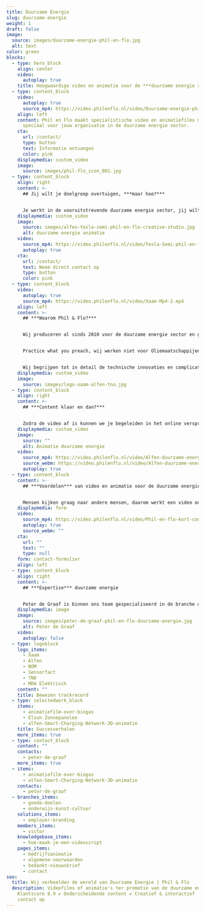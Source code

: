 ```yaml
---
title: Duurzame Energie
slug: duurzame-energie
weight: 1
draft: false
image:
  source: images/duurzame-energie-phil-en-flo.jpg
  alt: text
color: green
blocks:
  - type: hero_block
    align: center
    video:
      autoplay: true
    title: Hoogwaardige video en animatie voor de ***duurzame energie sector***
  - type: content_block
    video:
      autoplay: true
      source_mp4: https://video.philenflo.nl/video/Duurzame-energie-phil-en-flo2.mp4
    align: left
    content: Phil en Flo maakt specialistische video en animatiefilms met impact,
      speciaal voor jouw organisatie in de duurzame energie sector.
    cta:
      url: /contact/
      type: button
      text: Informatie ontvangen
      color: pink
    displaymedia: custom_video
    image:
      source: images/phil-flo_icon_001.jpg
  - type: content_block
    align: right
    content: >-
      ## Jij wilt je doelgroep overtuigen, ***maar hoe?***


      Je werkt in de vooruitstrevende duurzame energie sector, jij wilt je doelgroep informeren over je innovaties. Dan zoek je een content partner die oplossingen biedt. Jouw uitdaging zetten wij om in impactvolle en creatieve [animatiefilms](https://www.philenflo.nl/oplossingen/animatie-laten-maken/) en [video](https://www.philenflo.nl/oplossingen/video-laten-maken/), die jou helpen je doelgroep te overtuigen. Zonder dat dit jou heel veel tijd kost, onze specialisten weten namelijk heel veel van jouw sector. Kan jij lekker door met je werk, terwijl wij jouw [marketing](https://www.philenflo.nl/oplossingen/videomarketing/) een boost geven.
    displaymedia: custom_video
    image:
      source: images/alfen-tesla-semi-phil-en-flo-creative-studio.jpg
      alt: duurzame energie animatie
    video:
      source_mp4: https://video.philenflo.nl/video/Tesla-Semi-phil-en-flo.mp4
      autoplay: true
    cta:
      url: /contact/
      text: Neem direct contact op
      type: button
      color: pink
  - type: content_block
    video:
      autoplay: true
      source_mp4: https://video.philenflo.nl/video/Xaam-Mp4-2.mp4
    align: left
    content: >-
      ## ***Waarom Phil & Flo?***


      Wij produceren al sinds 2010 voor de duurzame energie sector en geloven in jouw sector.


      Practice what you preach, wij werken niet voor Oliemaatschappijen.


      Wij begrijpen tot in detail de technische innovaties en complicaties in de energietransitie.
    displaymedia: custom_video
    image:
      source: images/logo-xaam-alfen-tno.jpg
  - type: content_block
    align: right
    content: >-
      ## ***Content klaar en dan?***


      Zodra de video af is kunnen we je begeleiden in het online verspreiden ervan. Zo weet je zeker dat de boodschap van de film ook bij de juiste doelgroep terecht komt. Dit kan op LinkedIn, Instagram, [YouTube](https://www.philenflo.nl/you-tube-marketing/) Twitter en nog veel meer kanalen. Voor grote campagnes helpen onze specialisten je bij het testen van meerdere film varianten. Bel ons direct voor vrijblijvend concreet advies op 085 -273 8331.
    displaymedia: custom_video
    image:
      source: ""
      alt: Animatie duurzame energie
    video:
      source_mp4: https://video.philenflo.nl/video/Alfen-duurzame-energie.mp4
      source_webm: https://video.philenflo.nl/video/Alfen-duurzame-energie.webm
      autoplay: true
  - type: content_block
    content: >-
      ## ***Voordelen*** van video en animatie voor de duurzame energie sector


      Mensen kijken graag naar andere mensen, daarom werkt een video ook sterker dan een stuk tekst alleen. Voor de duurzame energie branche ontwikkelen we graag video's die aanspreken bij de doelgroep. Echter sommige initiatieven zijn niet in "gewoon" beeld te vatten, in dat geval kan je beter kiezen voor animatie. Het voordeel van animatie is dat we de omgeving en het product in zijn geheel controleren en verhelderen.
    displaymedia: form
    video:
      source_mp4: https://video.philenflo.nl/video/Phil-en-flo-kort-contact2.mp4
      autoplay: true
      source_webm: ""
    cta:
      url: ""
      text: ""
      type: null
    form: contact-formulier
    align: left
  - type: content_block
    align: right
    content: >-
      ## ***Expertise*** duurzame energie


      Peter de Graaf is binnen ons team gespecialiseerd in de branche duurzame energie en is het aanspreekpunt op dit vlak. Hij heeft veel expertise op dit gebied en samen met jou kan hij het verhaal duiden en begrijpbaar maken voor jouw doelgroep. Je kan Peter bellen op 085 -273 8331 om direct even te sparren over de mogelijkheden.
    displaymedia: image
    image:
      source: images/peter-de-graaf-phil-en-flo-duurzame-energie.jpg
      alt: Peter de Graaf
    video:
      autoplay: false
  - type: logoblock
    logo_items:
      - Xaam
      - Alfen
      - NOM
      - Sensorfact
      - TNO
      - MRA Elektrisch
    content: ""
    title: Bewezen trackrecord
  - type: selectedwork_block
    items:
      - animatiefilm-over-biogas
      - Elsun Zonnepanelen
      - alfen-Smart-Charging-Network-3D-animatie
    title: Succesverhalen
    more_items: true
  - type: contact_block
    content: ""
    contacts:
      - peter-de-graaf
    more_items: true
  - items:
      - animatiefilm-over-biogas
      - alfen-Smart-Charging-Network-3D-animatie
    contacts:
      - peter-de-graaf
  - branches_items:
      - goede-doelen
      - onderwijs-kunst-cultuur
    solutions_items:
      - employer-branding
    members_items:
      - victor
    knowledgebase_items:
      - hoe-maak-je-een-videoscript
    pages_items:
      - bedrijfsanimatie
      - algemene-voorwaarden
      - bedankt-nieuwsbrief
      - contact
seo:
  title: Wij verbeelden de wereld van Duurzame Energie | Phil & Flo
  description: Videofilms of animatie's ter promotie van de duurzame energie. ✔
    Klantscore 8.9 ✔ Onderscheidende content ✔ Creatief & interactief | Neem
    contact op
---
```

